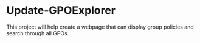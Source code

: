 # Update-GPOExplorer
This project will help create a webpage that can display group policies and search through all GPOs. 
